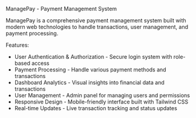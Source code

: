 ManagePay - Payment Management System

ManagePay is a comprehensive payment management system built with modern web technologies to handle transactions, user management, and payment processing.

Features:
- User Authentication & Authorization - Secure login system with role-based access
- Payment Processing - Handle various payment methods and transactions
- Dashboard Analytics - Visual insights into financial data and transactions
- User Management - Admin panel for managing users and permissions
- Responsive Design - Mobile-friendly interface built with Tailwind CSS
- Real-time Updates - Live transaction tracking and status updates
